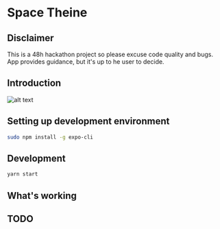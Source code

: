 # Space Theine

## Disclaimer

This is a 48h hackathon project so please excuse code quality and bugs.
App provides guidance, but it's up to he user to decide.

## Introduction

![alt text](https://github.com/mrcne/space-theine/blob/main/screens/ios1.jpg?raw=true)

## Setting up development environment

```bash
sudo npm install -g expo-cli
```

## Development

```bash
yarn start
```

## What's working

## TODO
